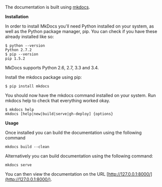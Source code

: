 The documentation is built using [mkdocs](http://www.mkdocs.org). 

__Installation__

In order to install MkDocs you'll need Python installed on your system, as well as the Python package manager, pip. You can check if you have these already installed like so:

    $ python --version
    Python 2.7.2
    $ pip --version
    pip 1.5.2

MkDocs supports Python 2.6, 2.7, 3.3 and 3.4.

Install the mkdocs package using pip:

    $ pip install mkdocs

You should now have the mkdocs command installed on your system. Run mkdocs help to check that everything worked okay.

    $ mkdocs help
    mkdocs [help|new|build|serve|gh-deploy] {options}

__Usage__

Once installed you can build the documentation using the following command

    mkdocs build --clean
    
Alternatively you can build documentation using the following command:

    mkdocs serve

You can then view the documentation on the URL [http://127.0.0.1:8000/](http://127.0.0.1:8000/).